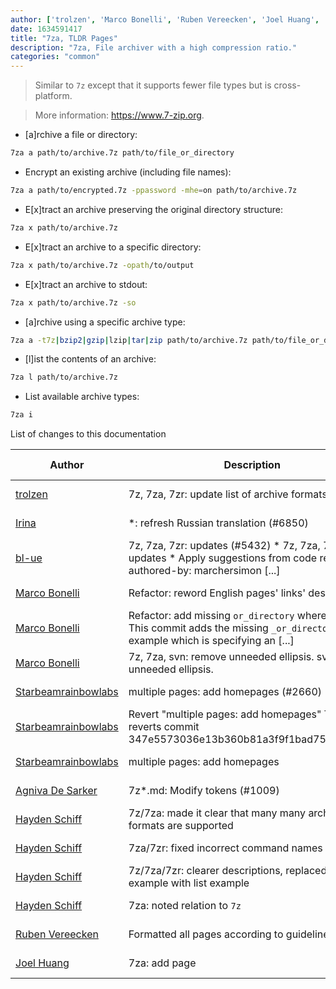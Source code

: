 ```yaml
---
author: ['trolzen', 'Marco Bonelli', 'Ruben Vereecken', 'Joel Huang', 'Agniva De Sarker', 'Hayden Schiff', 'Irina', 'bl-ue', 'Starbeamrainbowlabs']
date: 1634591417
title: "7za, TLDR Pages"
description: "7za, File archiver with a high compression ratio."
categories: "common"
---
```

> Similar to `7z` except that it supports fewer file types but is cross-platform.

> More information: <https://www.7-zip.org>.

- [a]rchive a file or directory:

```bash
7za a path/to/archive.7z path/to/file_or_directory
```

- Encrypt an existing archive (including file names):

```bash
7za a path/to/encrypted.7z -ppassword -mhe=on path/to/archive.7z
```

- E[x]tract an archive preserving the original directory structure:

```bash
7za x path/to/archive.7z
```

- E[x]tract an archive to a specific directory:

```bash
7za x path/to/archive.7z -opath/to/output
```

- E[x]tract an archive to stdout:

```bash
7za x path/to/archive.7z -so
```

- [a]rchive using a specific archive type:

```bash
7za a -t7z|bzip2|gzip|lzip|tar|zip path/to/archive.7z path/to/file_or_directory
```

- [l]ist the contents of an archive:

```bash
7za l path/to/archive.7z
```

- List available archive types:

```bash
7za i
```
List of changes to this documentation


Author | Description | ISO 8601 Date | GitHub link
------|-----|-----|-----
[trolzen](mailto:trolzen@gmail.com) | 7z, 7za, 7zr: update list of archive formats (#7079) | 2021-10-18T23:10:17 | [1c07b17a6c31](https://github.com/tldr-pages/tldr/commit/1c07b17a6c319eb4d72fd840ee479565893bc3f1)
[Irina](mailto:91758930+iridacea@users.noreply.github.com) | *: refresh Russian translation (#6850) | 2021-10-13T08:26:17 | [639b2e4e10c7](https://github.com/tldr-pages/tldr/commit/639b2e4e10c73c8014036c302192e4faa51e5279)
[bl-ue](mailto:54780737+bl-ue@users.noreply.github.com) | 7z, 7za, 7zr: updates (#5432) * 7z, 7za, 7zr: updates * Apply suggestions from code review Co-authored-by: marchersimon [...] | 2021-05-01T20:10:54 | [d6f6b88a7fa3](https://github.com/tldr-pages/tldr/commit/d6f6b88a7fa30969f4fb8ac44d5197330b82de31)
[Marco Bonelli](mailto:marco@mebeim.net) | Refactor: reword English pages' links' descriptions. | 2019-06-03T14:19:41 | [66abb98ce935](https://github.com/tldr-pages/tldr/commit/66abb98ce935c0f4516bf30c4d6da72180d5a3ab)
[Marco Bonelli](mailto:mb5.marcob@gmail.com) | Refactor: add missing `or_directory` where needed. This commit adds the missing `_or_directory` to any example which is specifying an [...] | 2019-02-08T20:43:24 | [f79f6011e0f2](https://github.com/tldr-pages/tldr/commit/f79f6011e0f298311848b5f38d66c309d4b92665)
[Marco Bonelli](mailto:mb5.marcob@gmail.com) | 7z, 7za, svn: remove unneeded ellipsis. svn: remove unneeded ellipsis. | 2019-02-03T04:27:37 | [24ff2872510f](https://github.com/tldr-pages/tldr/commit/24ff2872510f7bfac1e82fc333d8b928a8c50a0e)
[Starbeamrainbowlabs](mailto:sbrl@starbeamrainbowlabs.com) | multiple pages: add homepages (#2660) | 2019-01-30T12:19:23 | [a19866e88add](https://github.com/tldr-pages/tldr/commit/a19866e88addb239484637579b17e7c6ea9b53aa)
[Starbeamrainbowlabs](mailto:sbrl@starbeamrainbowlabs.com) | Revert "multiple pages: add homepages" This reverts commit 347e5573036e13b360b81a3f9f1bad75cf2c2b03. | 2018-12-20T00:33:18 | [45ec3033c04f](https://github.com/tldr-pages/tldr/commit/45ec3033c04fbc67b97fa4d21e2b409b1f14a667)
[Starbeamrainbowlabs](mailto:sbrl@starbeamrainbowlabs.com) | multiple pages: add homepages | 2018-12-20T00:29:00 | [347e5573036e](https://github.com/tldr-pages/tldr/commit/347e5573036e13b360b81a3f9f1bad75cf2c2b03)
[Agniva De Sarker](mailto:agnivade@yahoo.co.in) | 7z*.md: Modify tokens (#1009) | 2016-08-18T11:50:36 | [e42a45fba937](https://github.com/tldr-pages/tldr/commit/e42a45fba937fa2fcc07e48b9d7f630c404cdaed)
[Hayden Schiff](mailto:haydenschiff@gmail.com) | 7z/7za: made it clear that many many archive formats are supported | 2016-02-23T02:00:13 | [6d32d316287c](https://github.com/tldr-pages/tldr/commit/6d32d316287cc8b702ed9835aa7edb06eb18a619)
[Hayden Schiff](mailto:haydenschiff@gmail.com) | 7za/7zr: fixed incorrect command names | 2016-02-23T01:52:36 | [64fa60df1606](https://github.com/tldr-pages/tldr/commit/64fa60df1606e3a6ca0e27670862f36aaf6a6517)
[Hayden Schiff](mailto:haydenschiff@gmail.com) | 7z/7za/7zr: clearer descriptions, replaced multipart example with list example | 2016-02-23T01:51:52 | [3caf18e47e00](https://github.com/tldr-pages/tldr/commit/3caf18e47e0081cdfb99e3bfe54446b0c15b11cd)
[Hayden Schiff](mailto:oxguy3@gmail.com) | 7za: noted relation to `7z` | 2016-02-22T22:48:56 | [1668324a20f0](https://github.com/tldr-pages/tldr/commit/1668324a20f0ec837c30417ebfe941d612aea4d9)
[Ruben Vereecken](mailto:rubenvereecken@gmail.com) | Formatted all pages according to guidelines. | 2016-01-08T09:38:59 | [066582e8eab5](https://github.com/tldr-pages/tldr/commit/066582e8eab57bce9861cc8d379e158d61f1cc95)
[Joel Huang](mailto:joelhy@gmail.com) | 7za: add page | 2016-01-05T15:07:33 | [7459888c0c10](https://github.com/tldr-pages/tldr/commit/7459888c0c10b143a8ba27c4a691e837317d9b2a)

